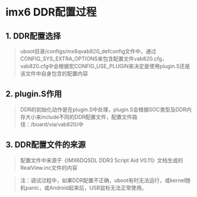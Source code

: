 # imx6 DDR配置过程

## 1. DDR配置选择

> uboot目录/configs/mx6qvab820_defconfig文件中，通过CONFIG_SYS_EXTRA_OPTIONS来包含配置文件vab820.cfg，vab820.cfg中会根据宏CONFIG_USE_PLUGIN来决定是使用plugin.S还是该文件中自身包含的配置内容

## 2. plugin.S作用

> DDR的初始化动作是在plugin.S中处理，plugin.S会根据SOC类型及DDR内存大小来include不同的DDR配置文件，配置文件路径：/board/via/vab820/中

## 3. DDR配置文件的来源

> 配置文件中来源于《IMX6DQSDL DDR3 Script Aid V0.11》文档生成的RealView.inc文件的内容



> 注：调试过程中，如果DDR配置不正确，uboot有时无法运行，或kernel随机panic，或Android起来后，USB鼠标无法正常使用。

